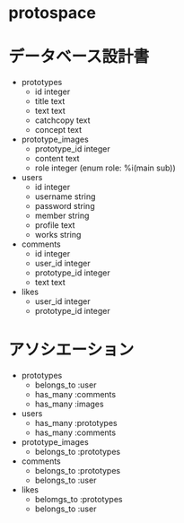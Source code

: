 # protospace
# データベース設計書
- prototypes
  - id    integer
  - title   text
  - text   text
  - catchcopy   text
  - concept   text
- prototype_images
  - prototype_id   integer
  - content   text
  - role   integer   (enum role: %i(main sub))
- users
  - id   integer
  - username    string
  - password    string
  - member   string
  - profile   text
  - works   string
- comments
  - id   integer
  - user_id   integer
  - prototype_id   integer
  - text   text
- likes
  - user_id   integer
  - prototype_id   integer
# アソシエーション
- prototypes
  - belongs_to :user
  - has_many :comments
  - has_many :images
- users
  - has_many :prototypes
  - has_many :comments
- prototype_images
  - belongs_to :prototypes
- comments
  - belongs_to :prototypes
  - belongs_to :user
- likes
  - belomgs_to :prototypes
  - belongs_to :user
